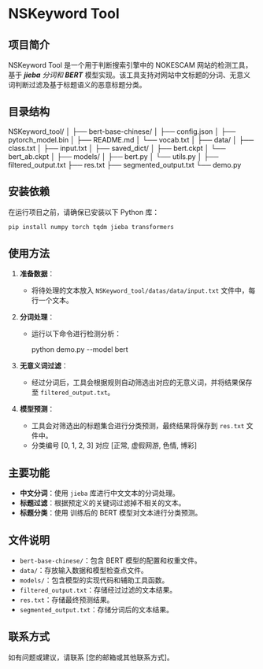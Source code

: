 # NSKeyword Tool

## 项目简介

NSKeyword Tool 是一个用于判断搜索引擎中的 NOKESCAM 网站的检测工具，基于 ***jieba** 分词和 **BERT*** 模型实现。该工具支持对网站中文标题的分词、无意义词判断过滤及基于标题语义的恶意标题分类。

## 目录结构

NSKeyword_tool/
 │
 ├── bert-base-chinese/
 │   ├── config.json
 │   ├── pytorch_model.bin
 │   ├── README.md
 │   └── vocab.txt
 │
 ├── data/
 │   ├── class.txt
 │   ├── input.txt
 │   ├── saved_dict/
 │   ├── bert.ckpt
 │   └── bert_ab.ckpt
 │
 ├── models/
 │   ├── bert.py
 │   └── utils.py
 │
 ├── filtered_output.txt
 ├── res.txt
 ├── segmented_output.txt
 └── demo.py

## 安装依赖

在运行项目之前，请确保已安装以下 Python 库：

```bash
pip install numpy torch tqdm jieba transformers
```

## 使用方法

1. **准备数据**：

   - 将待处理的文本放入 `NSKeyword_tool/datas/data/input.txt` 文件中，每行一个文本。

2. **分词处理**：

   - 运行以下命令进行检测分析：

     python demo.py --model bert

3. **无意义词过滤**：
   - 经过分词后，工具会根据规则自动筛选出对应的无意义词，并将结果保存至 `filtered_output.txt`。

4. **模型预测**：
   - 工具会对筛选出的标题集合进行分类预测，最终结果将保存到 `res.txt` 文件中。
   - 分类编号 [0, 1, 2, 3] 对应 [正常, 虚假网游, 色情, 博彩]

## 主要功能

- **中文分词**：使用 `jieba` 库进行中文文本的分词处理。
- **标题过滤**：根据预定义的关键词过滤掉不相关的文本。
- **标题分类**：使用 训练后的 BERT 模型对文本进行分类预测。

## 文件说明

- `bert-base-chinese/`：包含 BERT 模型的配置和权重文件。
- `data/`：存放输入数据和模型检查点文件。
- `models/`：包含模型的实现代码和辅助工具函数。
- `filtered_output.txt`：存储经过过滤的文本结果。
- `res.txt`：存储最终预测结果。
- `segmented_output.txt`：存储分词后的文本结果。

## 联系方式

如有问题或建议，请联系 [您的邮箱或其他联系方式]。
